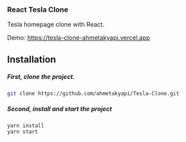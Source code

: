 ### React Tesla Clone

Tesla homepage clone with React.



Demo: https://tesla-clone-ahmetakyapi.vercel.app

## Installation

##### First, clone the project.

```bash
git clone https://github.com/ahmetakyapi/Tesla-Clone.git
```
##### Second, install and start the project
```bash
yarn install
yarn start
```


